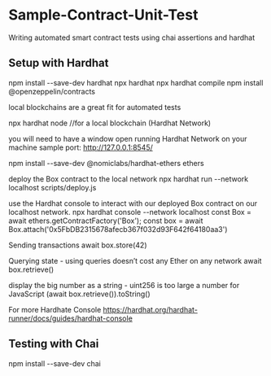 # Sample-Contract-Unit-Test
Writing automated smart contract tests using chai assertions and hardhat

## Setup with Hardhat
npm install --save-dev hardhat
npx hardhat
npx hardhat compile
npm install @openzeppelin/contracts

local blockchains are a great fit for automated tests

npx hardhat node //for a local blockchain (Hardhat Network)

you will need to have a window open running Hardhat Network on your machine
sample port: http://127.0.0.1:8545/

npm install --save-dev @nomiclabs/hardhat-ethers ethers

deploy the Box contract to the local network
npx hardhat run --network localhost scripts/deploy.js

use the Hardhat console to interact with our deployed Box contract on our localhost network.
npx hardhat console --network localhost
const Box = await ethers.getContractFactory('Box');
const box = await Box.attach('0x5FbDB2315678afecb367f032d93F642f64180aa3')

Sending transactions
await box.store(42)

Querying state - using queries doesn’t cost any Ether on any network
await box.retrieve()

display the big number as a string - uint256 is too large a number for JavaScript
(await box.retrieve()).toString()

For more Hardhate Console
https://hardhat.org/hardhat-runner/docs/guides/hardhat-console



## Testing with Chai
npm install --save-dev chai
